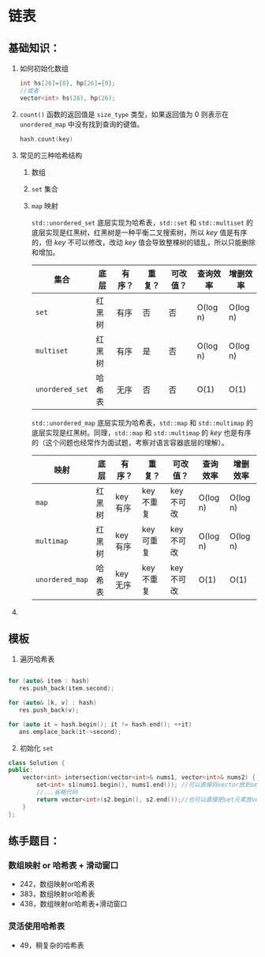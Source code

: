 # 链表

## 基础知识：

1. 如何初始化数组
   ```cpp
   int hs[26]={0}, hp[26]={0};
   //或者
   vector<int> hs(26), hp(26);
   ```
   
2. `count()` 函数的返回值是 `size_type` 类型，如果返回值为 $0$ 则表示在 `unordered_map` 中没有找到查询的键值。
   ```cpp
   hash.count(key)
   ```
   
3. 常见的三种哈希结构

   1. 数组

   2. `set` 集合

   3. `map` 映射

      `std::unordered_set` 底层实现为哈希表，`std::set` 和 `std::multiset` 的底层实现是红黑树，红黑树是一种平衡二叉搜索树，所以 $key$ 值是有序的，但 $key$ 不可以修改，改动 $key$ 值会导致整棵树的错乱，所以只能删除和增加。

      | 集合            | 底层   | 有序？ | 重复？ | 可改值？ | 查询效率 | 增删效率 |
      | --------------- | ------ | ------ | ------ | -------- | -------- | -------- |
      | `set`           | 红黑树 | 有序   | 否     | 否       | O(log n) | O(log n) |
      | `multiset`      | 红黑树 | 有序   | 是     | 否       | O(log n) | O(log n) |
      | `unordered_set` | 哈希表 | 无序   | 否     | 否       | O(1)     | O(1)     |

      

      `std::unordered_map` 底层实现为哈希表，`std::map` 和 `std::multimap` 的底层实现是红黑树。同理，`std::map` 和 `std::multimap` 的 $key$ 也是有序的（这个问题也经常作为面试题，考察对语言容器底层的理解）。

      | 映射            | 底层   | 有序？  | 重复？    | 可改值？  | 查询效率 | 增删效率 |
      | --------------- | ------ | ------- | --------- | --------- | -------- | -------- |
      | `map`           | 红黑树 | key有序 | key不重复 | key不可改 | O(log n) | O(log n) |
      | `multimap`      | 红黑树 | key有序 | key可重复 | key不可改 | O(log n) | O(log n) |
      | `unordered_map` | 哈希表 | key无序 | key不重复 | key不可改 | O(1)     | O(1)     |

      

4. 


## 模板

1. 遍历哈希表
```cpp

for (auto& item : hash)
   res.push_back(item.second);

for (auto& [k, v] : hash)
   res.push_back(v);

for (auto it = hash.begin(); it != hash.end(); ++it)
   ans.emplace_back(it->second);
```

2. 初始化 `set`
```cpp
class Solution {
public:
    vector<int> intersection(vector<int>& nums1, vector<int>& nums2) {
        set<int> s1(nums1.begin(), nums1.end()); //可以直接将vector放到set里
        //...省略代码
        return vector<int>(s2.begin(), s2.end());//也可以直接把set元素放vector里
    }
};
```

## 练手题目：

### 数组映射 or 哈希表 + 滑动窗口
- 242，数组映射or哈希表
- 383，数组映射or哈希表
- 438，数组映射or哈希表+滑动窗口

### 灵活使用哈希表
- 49，稍复杂的哈希表